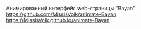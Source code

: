 Анимированный интерфейс web-страницы "Bayan"
https://github.com/MissisVolk/animate-Bayan
https://MissisVolk.github.io/animate-Bayan
